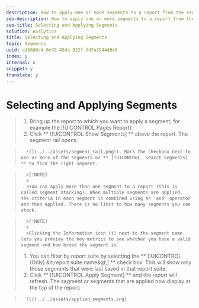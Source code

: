 ```yaml
---
description: How to apply one or more segments to a report from the segment rail.
seo-description: How to apply one or more segments to a report from the segment rail.
seo-title: Selecting and Applying Segments
solution: Analytics
title: Selecting and Applying Segments
topic: Segments
uuid: a168d0c4-8e78-45da-822f-9d7a3944d848
index: y
internal: n
snippet: y
translate: y
---
```


# Selecting and Applying Segments


>1. Bring up the report to which you want to apply a segment, for example the [!UICONTROL  Pages Report].
>1. Click ** [!UICONTROL  Show Segments] ** above the report. The segment rail opens.

>       ![](../../assets/segment_rail.png)1. Mark the checkbox next to one or more of the segments or ** [!UICONTROL  Search Segments] ** to find the right segment.


>       >[!NOTE]
>       >
>       >You can apply more than one segment to a report (this is called segment stacking). When multiple segments are applied, the criteria in each segment is combined using an 'and' operator and then applied. There is no limit to how many segments you can stack.

>       >[!NOTE]
>       >
>       >Clicking the Information icon (i) next to the segment name lets you preview the key metrics to see whether you have a valid segment and how broad the segment is.
>1. You can filter by report suite by selecting the ** [!UICONTROL  (Only) &amp;lt;report suite name&amp;gt;] ** check box. This will show only those segments that were last saved in that report suite.
>1. Click ** [!UICONTROL  Apply Segment] ** and the report will refresh. The segment or segments that are applied now display at the top of the report:

>       ![](../../assets/applied_segments.png)